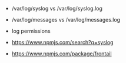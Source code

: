 * /var/log/syslog vs /var/log/syslog.log
* /var/log/messages vs /var/log/messages.log
* log permissions

* https://www.npmjs.com/search?q=syslog
* https://www.npmjs.com/package/frontail
